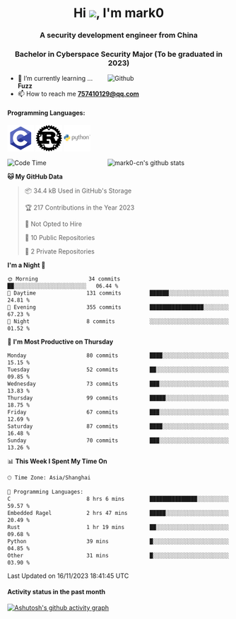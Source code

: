 <h1 align="center">Hi <img src="https://raw.githubusercontent.com/iampavangandhi/iampavangandhi/master/gifs/Hi.gif" width="30px">, I'm mark0</h1>

<h3 align="center">A security development engineer from China</h3>
<h3 align="center">Bachelor in Cyberspace Security Major (To be graduated in 2023)</h3>

<img width="55%" align="right" alt="Github" src="https://raw.githubusercontent.com/onimur/.github/master/.resources/git-header.svg" />

<!-- - 🔭 I’m currently working on **vKarma Webapp** -->
<!-- - 💬 Ask me about ... **Web Develpoment** -->
<!-- - 😄 Employement ... **Open for intern opportunities** -->
<!-- - ⚡ Fun fact ... **Anime**❤ -->
- 🌱 I’m currently learning ... **Fuzz**
- 📫 How to reach me **757410129@qq.com**
<!-- - 📨 Or reach me **757410129@qq.com** -->

<h4>Programming Languages: </h4>
<p align="left">
 <img style="margin: auto;" src="https://raw.githubusercontent.com/sachinverma53121/sachinverma53121/master/icons/c.png" alt=c width="60" height="60"/>
 <img style="margin: auto;" src="https://raw.githubusercontent.com/mark0-cn/blog_img/master/img/202309031232124.png" alt=cplusplus width="60" height="60"/>
 <img style="margin: auto;" src="https://raw.githubusercontent.com/sachinverma53121/sachinverma53121/master/icons/python.png" alt=python width="60" height="60"/>
</p>


<img width="55%" align="right" alt="mark0-cn's github stats" src="https://github-readme-stats.vercel.app/api?username=mark0-cn&show_icons=true&hide_border=true" />

<!--START_SECTION:waka-->
![Code Time](http://img.shields.io/badge/Code%20Time-1%2C417%20hrs%2047%20mins-blue)

**🐱 My GitHub Data** 

> 📦 34.4 kB Used in GitHub's Storage 
 > 
> 🏆 217 Contributions in the Year 2023
 > 
> 🚫 Not Opted to Hire
 > 
> 📜 10 Public Repositories 
 > 
> 🔑 2 Private Repositories 
 > 
**I'm a Night 🦉** 

```text
🌞 Morning                34 commits          ██░░░░░░░░░░░░░░░░░░░░░░░   06.44 % 
🌆 Daytime                131 commits         ██████░░░░░░░░░░░░░░░░░░░   24.81 % 
🌃 Evening                355 commits         █████████████████░░░░░░░░   67.23 % 
🌙 Night                  8 commits           ░░░░░░░░░░░░░░░░░░░░░░░░░   01.52 % 
```
📅 **I'm Most Productive on Thursday** 

```text
Monday                   80 commits          ████░░░░░░░░░░░░░░░░░░░░░   15.15 % 
Tuesday                  52 commits          ██░░░░░░░░░░░░░░░░░░░░░░░   09.85 % 
Wednesday                73 commits          ███░░░░░░░░░░░░░░░░░░░░░░   13.83 % 
Thursday                 99 commits          █████░░░░░░░░░░░░░░░░░░░░   18.75 % 
Friday                   67 commits          ███░░░░░░░░░░░░░░░░░░░░░░   12.69 % 
Saturday                 87 commits          ████░░░░░░░░░░░░░░░░░░░░░   16.48 % 
Sunday                   70 commits          ███░░░░░░░░░░░░░░░░░░░░░░   13.26 % 
```


📊 **This Week I Spent My Time On** 

```text
🕑︎ Time Zone: Asia/Shanghai

💬 Programming Languages: 
C                        8 hrs 6 mins        ███████████████░░░░░░░░░░   59.57 % 
Embedded Ragel           2 hrs 47 mins       █████░░░░░░░░░░░░░░░░░░░░   20.49 % 
Rust                     1 hr 19 mins        ██░░░░░░░░░░░░░░░░░░░░░░░   09.68 % 
Python                   39 mins             █░░░░░░░░░░░░░░░░░░░░░░░░   04.85 % 
Other                    31 mins             █░░░░░░░░░░░░░░░░░░░░░░░░   03.90 % 
```


 Last Updated on 16/11/2023 18:41:45 UTC
<!--END_SECTION:waka-->

<h4>Activity status in the past month</h4>

[![Ashutosh's github activity graph](https://github-readme-activity-graph.vercel.app/graph?username=mark0-cn&theme=dracula)](https://github.com/ashutosh00710/github-readme-activity-graph)

<!--
**mark0-cn/mark0-cn** is a ✨ _special_ ✨ repository because its `README.md` (this file) appears on your GitHub profile.

Here are some ideas to get you started:

- 🔭 I’m currently working on ...
- 🌱 I’m currently learning ...
- 👯 I’m looking to collaborate on ...
- 🤔 I’m looking for help with ...
- 💬 Ask me about ...
- 📫 How to reach me: ...
- 😄 Pronouns: ...
- ⚡ Fun fact: ...
-->
